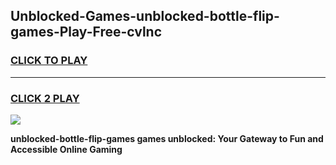 
## Unblocked-Games-unblocked-bottle-flip-games-Play-Free-cvlnc
<h3>
<a href="https://premium76.site?title=unblocked-bottle-flip-games&ref=15A">CLICK TO PLAY</a></h3>
<hr>

<h3>
<a href="https://premium76.site?title=unblocked-bottle-flip-games&ref=15A">CLICK 2 PLAY</a>
  
</h3>

<a href="https://premium76.site?title=unblocked-bottle-flip-games&ref=15A"><img src="https://clearcache.store/games.png"></a>


**unblocked-bottle-flip-games games unblocked: Your Gateway to Fun and Accessible Online Gaming**

